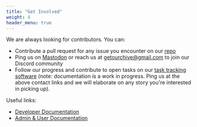 ```yaml
---
title: "Get Involved"
weight: 4
header_menu: true
---
```


We are always looking for contributors. You can:

- Contribute a pull request for any issue you encounter on our [repo](https://github.com/OurchiveIO/ourchive)
- Ping us on [Mastodon](https://federatedfandom.net/@ourchive) or reach us at <getourchive@gmail.com> to join our Discord community
- Follow our progress and contribute to open tasks on our [task tracking software](https://planning.ourchive.io/project/ourchive-beta/kanban) (note: documentation is a work in progress. Ping us at the above contact links and we will elaborate on any story you're interested in picking up).

Useful links:
- [Developer Documentation](https://developer.getourchive.io)
- [Admin & User Documentation](https://docs.getourchive.io)